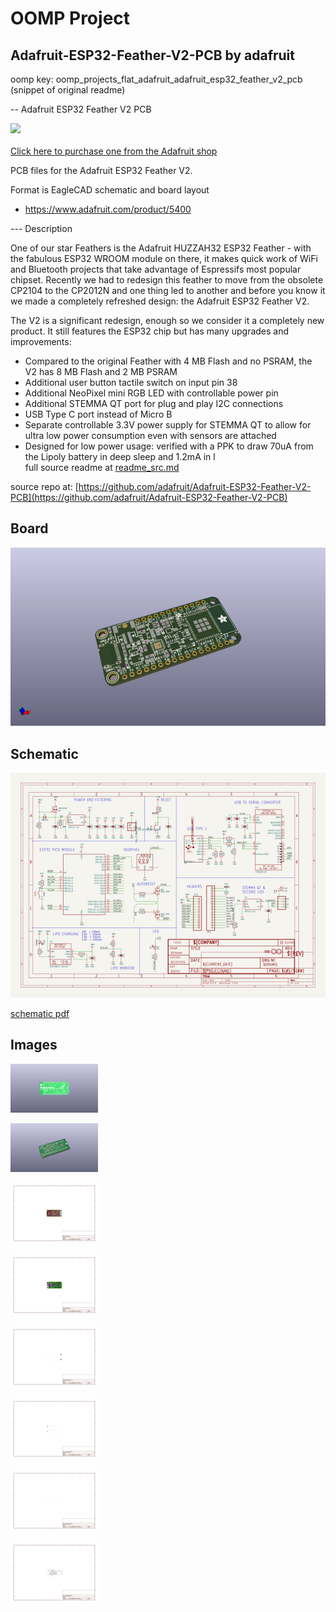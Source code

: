 # OOMP Project  
## Adafruit-ESP32-Feather-V2-PCB  by adafruit  
  
oomp key: oomp_projects_flat_adafruit_adafruit_esp32_feather_v2_pcb  
(snippet of original readme)  
  
-- Adafruit ESP32 Feather V2 PCB  
  
<a href="http://www.adafruit.com/products/5400"><img src="assets/5400.jpg?raw=true" width="500px"><br/>  
Click here to purchase one from the Adafruit shop</a>  
  
PCB files for the Adafruit ESP32 Feather V2.   
  
Format is EagleCAD schematic and board layout  
* https://www.adafruit.com/product/5400  
  
--- Description  
  
One of our star Feathers is the Adafruit HUZZAH32 ESP32 Feather - with the fabulous ESP32 WROOM module on there, it makes quick work of WiFi and Bluetooth projects that take advantage of Espressifs most popular chipset. Recently we had to redesign this feather to move from the obsolete CP2104 to the CP2012N and one thing led to another and before you know it we made a completely refreshed design: the Adafruit ESP32 Feather V2.  
  
The V2 is a significant redesign, enough so we consider it a completely new product. It still features the ESP32 chip but has many upgrades and improvements:  
  
* Compared to the original Feather with 4 MB Flash and no PSRAM, the V2 has 8 MB Flash and 2 MB PSRAM  
* Additional user button tactile switch on input pin 38  
* Additional NeoPixel mini RGB LED with controllable power pin  
* Additional STEMMA QT port for plug and play I2C connections  
* USB Type C port instead of Micro B  
* Separate controllable 3.3V power supply for STEMMA QT to allow for ultra low power consumption even with sensors are attached  
* Designed for low power usage: verified with a PPK to draw 70uA from the Lipoly battery in deep sleep and 1.2mA in l  
  full source readme at [readme_src.md](readme_src.md)  
  
source repo at: [https://github.com/adafruit/Adafruit-ESP32-Feather-V2-PCB](https://github.com/adafruit/Adafruit-ESP32-Feather-V2-PCB)  
## Board  
  
[![working_3d.png](working_3d_600.png)](working_3d.png)  
## Schematic  
  
[![working_schematic.png](working_schematic_600.png)](working_schematic.png)  
  
[schematic pdf](working_schematic.pdf)  
## Images  
  
[![working_3D_bottom.png](working_3D_bottom_140.png)](working_3D_bottom.png)  
  
[![working_3D_top.png](working_3D_top_140.png)](working_3D_top.png)  
  
[![working_assembly_page_01.png](working_assembly_page_01_140.png)](working_assembly_page_01.png)  
  
[![working_assembly_page_02.png](working_assembly_page_02_140.png)](working_assembly_page_02.png)  
  
[![working_assembly_page_03.png](working_assembly_page_03_140.png)](working_assembly_page_03.png)  
  
[![working_assembly_page_04.png](working_assembly_page_04_140.png)](working_assembly_page_04.png)  
  
[![working_assembly_page_05.png](working_assembly_page_05_140.png)](working_assembly_page_05.png)  
  
[![working_assembly_page_06.png](working_assembly_page_06_140.png)](working_assembly_page_06.png)  
